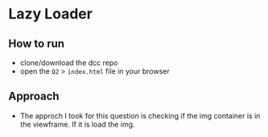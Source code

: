 # Lazy Loader 

## How to run 
- clone/download the dcc repo
- open the ```Q2``` > ```index.html``` file in your browser

## Approach
- The approch I took for this question is checking if the img container is in the viewframe. If it is load the img.

